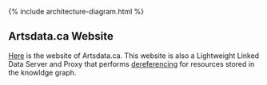 
{% include architecture-diagram.html %}

Artsdata.ca Website
--------------

[Here](http://artsdata.ca) is the website of Artsdata.ca.  This website is also a Lightweight Linked Data Server and Proxy that performs [dereferencing](https://en.wikipedia.org/wiki/Linked_data) for resources stored in the knowldge graph.

